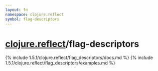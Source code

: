 ```yaml
---
layout: fn
namespace: clojure.reflect
symbol: flag-descriptors
---
```


# [clojure.reflect](../)/flag-descriptors

{% include 1.5.1/clojure.reflect/flag_descriptors/docs.md %}
{% include 1.5.1/clojure.reflect/flag_descriptors/examples.md %}

